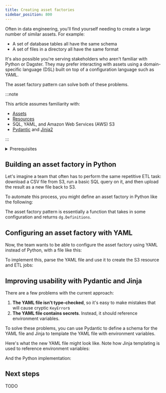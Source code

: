 ```yaml
---
title: Creating asset factories
sidebar_position: 800
---
```


Often in data engineering, you'll find yourself needing to create a large number of similar assets. For example:

- A set of database tables all have the same schema
- A set of files in a directory all have the same format

It's also possible you're serving stakeholders who aren't familiar with Python or Dagster. They may prefer interacting with assets using a domain-specific language (DSL) built on top of a configuration language such as YAML.

The asset factory pattern can solve both of these problems.

:::note

This article assumes familiarity with:
  - [Assets](/guides/build/assets/defining-assets)
  - [Resources](/guides/build/external-resources-and-systems/connect/resources)
  - SQL, YAML, and Amazon Web Services (AWS) S3
  - [Pydantic](https://docs.pydantic.dev/latest/) and [Jinja2](https://jinja.palletsprojects.com/en/3.1.x/)

:::

<details>
  <summary>Prerequisites</summary>

To run the code in this article, you'll need to create and activate a Python virtual environment and install the following dependencies:

   ```bash
   pip install dagster dagster-aws duckdb pyyaml pydantic
   ```
</details>

## Building an asset factory in Python

Let's imagine a team that often has to perform the same repetitive ETL task: download a CSV file from S3, run a basic SQL query on it, and then upload the result as a new file back to S3.

To automate this process, you might define an asset factory in Python like the following:

<CodeExample filePath="guides/data-modeling/asset-factories/python-asset-factory.py" language="python" />

The asset factory pattern is essentially a function that takes in some configuration and returns `dg.Definitions`.

## Configuring an asset factory with YAML

Now, the team wants to be able to configure the asset factory using YAML instead of Python, with a file like this:

<CodeExample filePath="guides/data-modeling/asset-factories/etl_jobs.yaml" language="yaml" title="etl_jobs.yaml" />

To implement this, parse the YAML file and use it to create the S3 resource and ETL jobs:

<CodeExample filePath="guides/data-modeling/asset-factories/simple-yaml-asset-factory.py" language="python" />

## Improving usability with Pydantic and Jinja

There are a few problems with the current approach:

1. **The YAML file isn't type-checked**, so it's easy to make mistakes that will cause cryptic `KeyError`s
2. **The YAML file contains secrets**. Instead, it should reference environment variables.

To solve these problems, you can use Pydantic to define a schema for the YAML file and Jinja to template the YAML file with environment variables.

Here's what the new YAML file might look like. Note how Jinja templating is used to reference environment variables:

<CodeExample filePath="guides/data-modeling/asset-factories/etl_jobs_with_jinja.yaml" language="yaml" title="etl_jobs.yaml" />

And the Python implementation:

<CodeExample filePath="guides/data-modeling/asset-factories/advanced-yaml-asset-factory.py" language="python" />

## Next steps

TODO
